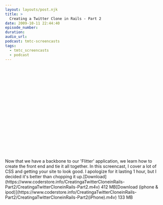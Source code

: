 ```yaml
---
layout: layouts/post.njk
title: >
  Creating a Twitter Clone in Rails - Part 2
date: 2009-10-11 22:44:40
episode_number:
duration:
audio_url:
podcast: tmtc-screencasts
tags:
  - tmtc_screencasts
  - podcast
---
```


<object width="540" height="304"><param name="allowfullscreen" value="true">

<param name="allowscriptaccess" value="always">
<param name="movie" value="https://vimeo.com/moogaloop.swf?clip_id=7013804&amp;server=vimeo.com&amp;show_title=0&amp;show_byline=0&amp;show_portrait=0&amp;color=00ADEF&amp;fullscreen=1">
<embed src="https://vimeo.com/moogaloop.swf?clip_id=7013804&amp;server=vimeo.com&amp;show_title=0&amp;show_byline=0&amp;show_portrait=0&amp;color=00ADEF&amp;fullscreen=1" type="application/x-shockwave-flash" allowfullscreen="true" allowscriptaccess="always" width="540" height="304"></embed></object>Now that we have a backbone to our 'Flitter' application, we learn how to create the front end and tie it all together. In this screencast, I cover a lot of CSS and getting your site to look good. I apologize for it lasting 1 hour, but I decided it's better than chopping it up.[Download](https://www.coderstore.info/CreatingaTwitterCloneinRails-Part2/CreatingaTwitterCloneinRails-Part2.m4v) 412 MB[Download (iphone & ipod)](https://www.coderstore.info/CreatingaTwitterCloneinRails-Part2/CreatingaTwitterCloneinRails-Part2(iPhone).m4v) 133 MB
